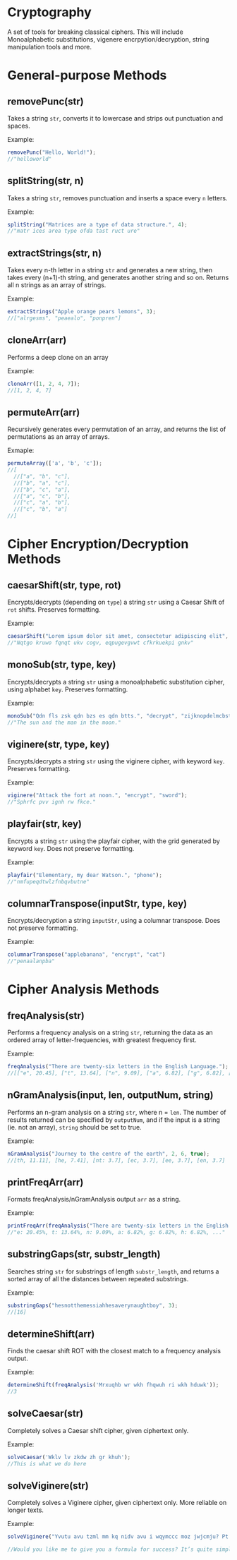 # Cryptography
A set of tools for breaking classical ciphers. This will include Monoalphabetic substitutions, vigenere encrpytion/decryption, string manipulation tools and more.

General-purpose Methods
===========================

removePunc(str)
---------------
Takes a string `str`, converts it to lowercase and strips out punctuation and spaces.

Example:
```javascript
removePunc("Hello, World!");
//"helloworld"
```

splitString(str, n)
-------------------
Takes a string `str`, removes punctuation and inserts a space every `n` letters.

Example:
```javascript
splitString("Matrices are a type of data structure.", 4);
//"matr ices area type ofda tast ruct ure"
```

extractStrings(str, n)
----------------------
Takes every n-th letter in a string `str` and generates a new string, then takes every (n+1)-th string, and generates another string and so on. Returns all n strings as an array of strings.

Example:
```javascript
extractStrings("Apple orange pears lemons", 3);
//["alrgesms", "peaealo", "ponpren"]
```

cloneArr(arr)
-------------
Performs a deep clone on an array

Example:
```javascript
cloneArr([1, 2, 4, 7]);
//[1, 2, 4, 7]
```

permuteArr(arr)
---------------
Recursively generates every permutation of an array, and returns the list of permutations as an array of arrays.

Exmaple:
```javascript
permuteArray(['a', 'b', 'c']);
//[
  //["a", "b", "c"],
  //["b", "a", "c"],
  //["b", "c", "a"],
  //["a", "c", "b"],
  //["c", "a", "b"],
  //["c", "b", "a"]
//]
```
Cipher Encryption/Decryption Methods
====================================

caesarShift(str, type, rot)
---------------------------
Encrypts/decrypts (depending on `type`) a string `str` using a Caesar Shift of `rot` shifts. Preserves formatting.

Example:
```javascript
caesarShift("Lorem ipsum dolor sit amet, consectetur adipiscing elit", "encrypt", 2);
//"Nqtgo kruwo fqnqt ukv cogv, eqpugevgvwt cfkrkuekpi gnkv"
```

monoSub(str, type, key)
-----------------------
Encrypts/decrypts a string `str` using a monoalphabetic substitution cipher, using alphabet `key`. Preserves formatting.

Example:
```javascript
monoSub("Qdn fls zsk qdn bzs es qdn btts.", "decrypt", "zijknopdelmcbstughfqlmryxwav");
//"The sun and the man in the moon."
```

viginere(str, type, key)
------------------------
Encrypts/decrypts a string `str` using the viginere cipher, with keyword `key`. Preserves formatting.

Example:
```javascript
viginere("Attack the fort at noon.", "encrypt", "sword");
//"Sphrfc pvv ignh rw fkce."
```

playfair(str, key)
------------------
Encrypts a string `str` using the playfair cipher, with the grid generated by keyword `key`. Does not preserve formatting.

Example:
```javascript
playfair("Elementary, my dear Watson.", "phone");
//"nmfupeqdtwlzfnbqvbutne"
```

columnarTranspose(inputStr, type, key)
--------------------------------------
Encrypts/decryption a string `inputStr`, using a columnar transpose. Does not preserve formatting.

Example:
```javascript
columnarTranspose("applebanana", "encrypt", "cat")
//"penaalanpba"
```

Cipher Analysis Methods
=======================

freqAnalysis(str)
-----------------
Performs a frequency analysis on a string `str`, returning the data as an ordered array of letter-frequencies, with greatest frequency first.

Example:
```javascript
freqAnalysis("There are twenty-six letters in the English Language.");
//[["e", 20.45], ["t", 13.64], ["n", 9.09], ["a", 6.82], ["g", 6.82], ["h", 6.82], ...]
```

nGramAnalysis(input, len, outputNum, string)
--------------------------------------------
Performs an n-gram analysis on a string `str`, where n = `len`. The number of results returned can be specified by `outputNum`, and if the input is a string (ie. not an array), `string` should be set to true.

Example:
```javascript
nGramAnalysis("Journey to the centre of the earth", 2, 6, true);
//[th, 11.11], [he, 7.41], [nt: 3.7], [ec, 3.7], [ee, 3.7], [en, 3.7]
```

printFreqArr(arr)
-----------------
Formats freqAnalysis/nGramAnalysis output `arr` as a string.

Example:
```javascript
printFreqArr(freqAnalysis("There are twenty-six letters in the English Language."));
//"e: 20.45%, t: 13.64%, n: 9.09%, a: 6.82%, g: 6.82%, h: 6.82%, ..."
```

substringGaps(str, substr_length)
------------------------------
Searches string `str` for substrings of length `substr_length`, and returns a sorted array of all the distances between repeated substrings.

Example:
```javascript
substringGaps("hesnotthemessiahhesaverynaughtboy", 3);
//[16]
```

determineShift(arr)
-------------------
Finds the caesar shift ROT with the closest match to a frequency analysis output.

Example:
```javascript
determineShift(freqAnalysis('Mrxuqhb wr wkh fhqwuh ri wkh hduwk'));
//3
```

solveCaesar(str)
----------------
Completely solves a Caesar shift cipher, given ciphertext only.

Example:
```javascript
solveCaesar('Wklv lv zkdw zh gr khuh');
//This is what we do here
```

solveViginere(str)
------------------
Completely solves a Viginere cipher, given ciphertext only. More reliable on longer texts.

Example:
```javascript
solveViginere("Yvutu avu tzml mm kq nidv avu i wqymccc moz jwjcmju? Pt’a hwptm jktptv, tlatca: Kocsnl ywlt yabv qm fiznbrm. Pqb azv voivbkug ww hhitltl aa kjl evvof on jwjcmju. Iub zv psv’k ca atc. Avu krp ie lzujocicnel sa maqcwye wi avu krp seiip mrwd ka, sw xq hhmrf hnl dcre uzuaasvu. Tasv csl gfw jav. Sgjacjg yeuvoiez kjht’a njlrm pqb wqcn mivu ubckvuz.");

//Would you like me to give you a formula for success? It’s quite simple, really: Double your rate of failure. You are thinking of failure as the enemy of success. But it isn’t at all. You can be discouraged by failure or you can learn from it, so go ahead and make mistakes. Make all you can. Because remember that’s where you will find success.
```
